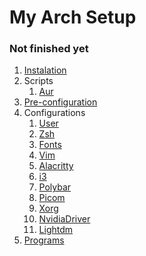 # My Arch Setup

### Not finished yet



1. [Instalation](./docs/Installation.md)
2. Scripts
   1. [Aur](./Aur.md)
3. [Pre-configuration](./docs/Pre-configuration.md)
4. Configurations
   1. [User](./docs/configurations/User.md)
   2. [Zsh](./docs/configurations/Zsh.md)
   3. [Fonts](./docs/configurations/Fonts.md)
   4. [Vim](./docs/configurations/Vim.md)
   5. [Alacritty](./docs/configurations/Alacritty.md)
   6. [i3](./docs/configurations/i3.md)
   7. [Polybar](./docs/configurations/Polybar.md)
   8. [Picom](./docs/configurations/Picom.md)
   9. [Xorg](./docs/configurations/Xorg.md)
   10. [NvidiaDriver](./docs/configurations/NvidiaDriver.md)
   11. [Lightdm](./docs/configurations/Lightdm.md)
5. [Programs](./docs/Programs.md)

